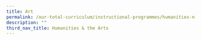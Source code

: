 ```yaml
---
title: Art
permalink: /our-total-curriculum/instructional-programmes/humanities-n-the-arts/art
description: ""
third_nav_title: Humanities & the Arts
---
```

